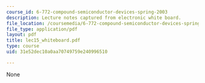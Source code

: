 ```yaml
---
course_id: 6-772-compound-semiconductor-devices-spring-2003
description: Lecture notes captured from electronic white board.
file_location: /coursemedia/6-772-compound-semiconductor-devices-spring-2003/31e52dec10a0aa70749759e240996510_lec15_whiteboard.pdf
file_type: application/pdf
layout: pdf
title: lec15_whiteboard.pdf
type: course
uid: 31e52dec10a0aa70749759e240996510

---
```

None